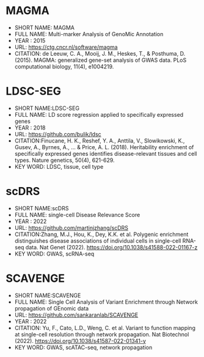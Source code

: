 # MAGMA
- SHORT NAME: MAGMA
- FULL NAME: Multi-marker Analysis of GenoMic Annotation
- YEAR : 2015
- URL: https://ctg.cncr.nl/software/magma
- CITATION: de Leeuw, C. A., Mooij, J. M., Heskes, T., & Posthuma, D. (2015). MAGMA: generalized gene-set analysis of GWAS data. PLoS computational biology, 11(4), e1004219.

# LDSC-SEG
- SHORT NAME:LDSC-SEG
- FULL NAME: LD score regression applied to specifically expressed genes
- YEAR : 2018
- URL: https://github.com/bulik/ldsc
- CITATION:Finucane, H. K., Reshef, Y. A., Anttila, V., Slowikowski, K., Gusev, A., Byrnes, A., ... & Price, A. L. (2018). Heritability enrichment of specifically expressed genes identifies disease-relevant tissues and cell types. Nature genetics, 50(4), 621-629.
- KEY WORD: LDSC, tissue, cell type

# scDRS
- SHORT NAME:scDRS
- FULL NAME: single-cell Disease Relevance Score 
- YEAR : 2022
- URL: https://github.com/martinjzhang/scDRS
- CITATION:Zhang, M.J., Hou, K., Dey, K.K. et al. Polygenic enrichment distinguishes disease associations of individual cells in single-cell RNA-seq data. Nat Genet (2022). https://doi.org/10.1038/s41588-022-01167-z
- KEY WORD: GWAS, scRNA-seq

# SCAVENGE
- SHORT NAME:SCAVENGE
- FULL NAME: Single Cell Analysis of Variant Enrichment through Network propagation of GEnomic data
- URL: https://github.com/sankaranlab/SCAVENGE
- YEAR : 2022
- CITATION: Yu, F., Cato, L.D., Weng, C. et al. Variant to function mapping at single-cell resolution through network propagation. Nat Biotechnol (2022). https://doi.org/10.1038/s41587-022-01341-y
- KEY WORD: GWAS, scATAC-seq, network propagation
